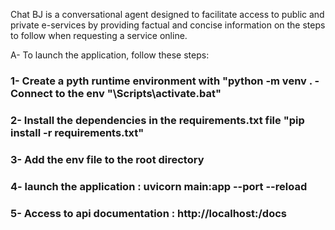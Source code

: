 Chat BJ is a conversational agent designed to facilitate access to public and private e-services by providing factual and concise information on the steps to follow when requesting a service online.

A- To launch the application, follow these steps:
### 1- Create a pyth runtime environment with "python -m venv <envname>. - Connect to the env "<envname>\Scripts\activate.bat"
### 2- Install the dependencies in the requirements.txt file "pip install -r requirements.txt"
### 3- Add the env file to the root directory
### 4- launch the application : uvicorn main:app --port <port> --reload
### 5- Access to api documentation : http://localhost:<port>/docs